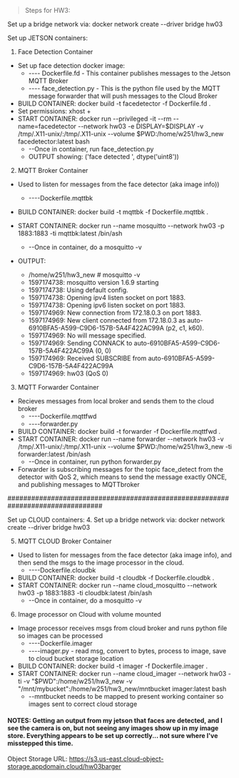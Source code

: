 > Steps for HW3:

Set up a bridge network via: docker network create --driver bridge hw03
 
Set up JETSON containers:
1. Face Detection Container
* Set up face detection docker image:
  * ---- Dockerfile.fd - This container publishes messages to the Jetson MQTT Broker
  * ---- face_detection.py - This is the python file used by the MQTT message forwarder that will push messages to the Cloud Broker
* BUILD CONTAINER: docker build -t facedetector -f Dockerfile.fd .
* Set permissions: xhost +
* START CONTAINER: docker run --privileged -it --rm --name=facedetector --network hw03 -e DISPLAY=$DISPLAY -v /tmp/.X11-unix/:/tmp/.X11-unix --volume $PWD:/home/w251/hw3_new facedetector:latest bash
  * --Once in container, run face_detection.py
  * OUTPUT showing: ('face detected ', dtype('uint8'))

2. MQTT Broker Container
* Used to listen for messages from the face detector (aka image info))
  * ----Dockerfile.mqttbk
* BUILD CONTAINER: docker build -t mqttbk -f Dockerfile.mqttbk .
* START CONTAINER: docker run --name mosquitto --network hw03 -p 1883:1883 -ti mqttbk:latest /bin/ash
  * --Once in container, do a mosquitto -v 

* OUTPUT:
  * /home/w251/hw3_new # mosquitto -v
  * 1597174738: mosquitto version 1.6.9 starting
  * 1597174738: Using default config.
  * 1597174738: Opening ipv4 listen socket on port 1883.
  * 1597174738: Opening ipv6 listen socket on port 1883.
  * 1597174969: New connection from 172.18.0.3 on port 1883.
  * 1597174969: New client connected from 172.18.0.3 as auto-6910BFA5-A599-C9D6-157B-5A4F422AC99A (p2, c1, k60).
  * 1597174969: No will message specified.
  * 1597174969: Sending CONNACK to auto-6910BFA5-A599-C9D6-157B-5A4F422AC99A (0, 0)
  * 1597174969: Received SUBSCRIBE from auto-6910BFA5-A599-C9D6-157B-5A4F422AC99A
  * 1597174969: 	hw03 (QoS 0)

3. MQTT Forwarder Container
* Recieves messages from local broker and sends them to the cloud broker
  * ----Dockerfile.mqttfwd
  * ----forwarder.py
* BUILD CONTAINER: docker build -t forwarder -f Dockerfile.mqttfwd .
* START CONTAINER: docker run --name forwarder --network hw03 -v /tmp/.X11-unix/:/tmp/.X11-unix --volume $PWD:/home/w251/hw3_new -ti forwarder:latest /bin/ash
  * --Once in container, run python forwarder.py
* Forwarder is subscribing messages for the topic face_detect from the detector with QoS 2, which means to send the message exactly ONCE, and publishing messages to MQTTbroker

################################################################################

Set up CLOUD containers:
4. Set up a bridge network via: docker network create --driver bridge hw03

5. MQTT CLOUD Broker Container
* Used to listen for messages from the face detector (aka image info), and then send the msgs to the image processor in the cloud.
  * ----Dockerfile.cloudbk
* BUILD CONTAINER: docker build -t cloudbk -f Dockerfile.cloudbk .
* START CONTAINER: docker run --name cloud_mosquitto --network hw03 -p 1883:1883 -ti cloudbk:latest /bin/ash
  * --Once in container, do a mosquitto -v 

6. Image processor on Cloud with volume mounted
* Image processor receives msgs from cloud broker and runs python file so images can be processed
  * ----Dockerfile.imager
  * ----imager.py - read msg, convert to bytes, process to image, save to cloud bucket storage location
* BUILD CONTAINER: docker build -t imager -f Dockerfile.imager .
* START CONTAINER: docker run --name cloud_imager --network hw03 -ti -v "$PWD":/home/w251/hw3_new -v "/mnt/mybucket":/home/w251/hw3_new/mntbucket imager:latest bash
  * --mntbucket needs to be mapped to present working container so images sent to correct cloud storage


#### NOTES: Getting an output from my jetson that faces are detected, and I see the camera is on, but not seeing any images show up in my image store. Everything appears to be set up correctly... not sure where I've misstepped this time.


Object Storage URL: https://s3.us-east.cloud-object-storage.appdomain.cloud/hw03barger
